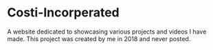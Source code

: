 # Costi-Incorperated
A website dedicated to showcasing various projects and videos I have made. This project was created by me in 2018 and never posted.
